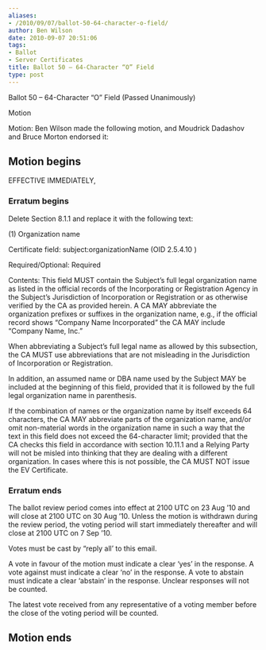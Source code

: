 ```yaml
---
aliases:
- /2010/09/07/ballot-50-64-character-o-field/
author: Ben Wilson
date: 2010-09-07 20:51:06
tags:
- Ballot
- Server Certificates
title: Ballot 50 – 64-Character “O” Field
type: post
---
```


Ballot 50 – 64-Character “O” Field (Passed Unanimously)

Motion

Motion: Ben Wilson made the following motion, and Moudrick Dadashov and Bruce Morton endorsed it:

## Motion begins

EFFECTIVE IMMEDIATELY,

### Erratum begins

Delete Section 8.1.1 and replace it with the following text:

(1) Organization name

Certificate field: subject:organizationName (OID 2.5.4.10 )

Required/Optional: Required

Contents: This field MUST contain the Subject’s full legal organization name as listed in the official records of the Incorporating or Registration Agency in the Subject’s Jurisdiction of Incorporation or Registration or as otherwise verified by the CA as provided herein. A CA MAY abbreviate the organization prefixes or suffixes in the organization name, e.g., if the official record shows “Company Name Incorporated” the CA MAY include “Company Name, Inc.”

When abbreviating a Subject’s full legal name as allowed by this subsection, the CA MUST use abbreviations that are not misleading in the Jurisdiction of Incorporation or Registration.

In addition, an assumed name or DBA name used by the Subject MAY be included at the beginning of this field, provided that it is followed by the full legal organization name in parenthesis.

If the combination of names or the organization name by itself exceeds 64 characters, the CA MAY abbreviate parts of the organization name, and/or omit non-material words in the organization name in such a way that the text in this field does not exceed the 64-character limit; provided that the CA checks this field in accordance with section 10.11.1 and a Relying Party will not be misled into thinking that they are dealing with a different organization. In cases where this is not possible, the CA MUST NOT issue the EV Certificate.

### Erratum ends

The ballot review period comes into effect at 2100 UTC on 23 Aug ’10 and will close at 2100 UTC on 30 Aug ’10. Unless the motion is withdrawn during the review period, the voting period will start immediately thereafter and will close at 2100 UTC on 7 Sep ’10.

Votes must be cast by “reply all’ to this email.

A vote in favour of the motion must indicate a clear ‘yes’ in the response. A vote against must indicate a clear ‘no’ in the response. A vote to abstain must indicate a clear ‘abstain’ in the response. Unclear responses will not be counted.

The latest vote received from any representative of a voting member before the close of the voting period will be counted.

## Motion ends